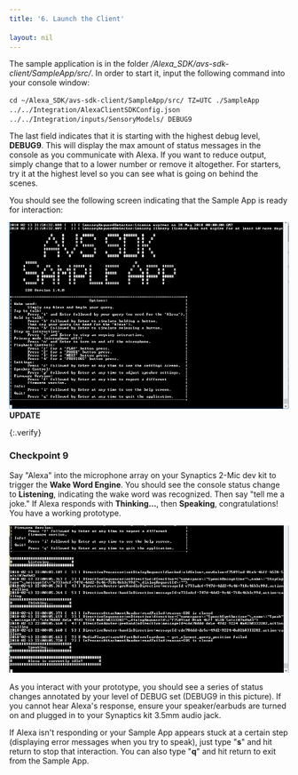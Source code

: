```yaml
---
title: '6. Launch the Client'

layout: nil
---
```



The sample application is in the folder */Alexa_SDK/avs-sdk-client/SampleApp/src/*. In order to start it, input the following command into your console window:

`cd ~/Alexa_SDK/avs-sdk-client/SampleApp/src/
TZ=UTC ./SampleApp ../../Integration/AlexaClientSDKConfig.json ../../Integration/inputs/SensoryModels/ DEBUG9`

The last field indicates that it is starting with the highest debug level, **DEBUG9**.  This will display the max amount of status messages in the console as you communicate with Alexa.  If you want to reduce output, simply change that to a lower number or remove it altogether. For starters, try it at the highest level so you can see what is going on behind the scenes.

You should see the following screen indicating that the Sample App is ready for interaction:

![app launched](../assets/app_launched.PNG)  **UPDATE**

{:.verify}
### Checkpoint 9

Say "Alexa" into the microphone array on your Synaptics 2-Mic dev kit to trigger the **Wake Word Engine**.   You should see the console status change to **Listening**, indicating the wake word was recognized.  Then say "tell me a joke." If Alexa responds with **Thinking...**, then **Speaking**, congratulations!  You have a working prototype.  

![app running](../assets/app_running.PNG)

As you interact with your prototype, you should see a series of status changes annotated by your level of DEBUG set (DEBUG9 in this picture).  If you cannot hear Alexa's response, ensure your speaker/earbuds are turned on and plugged in to your Synaptics kit 3.5mm audio jack.  

If Alexa isn't responding or your Sample App appears stuck at a certain step (displaying error messages when you try to speak), just type "**s**" and hit return to stop that interaction.  You can also type "**q**" and hit return to exit from the Sample App.
